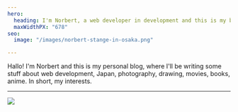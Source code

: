 ```yaml
---
hero:
  heading: I'm Norbert, a web developer in development and this is my blog.
  maxWidthPX: "678"
seo:
  image: "/images/norbert-stange-in-osaka.png"

---
```

Hallo! I'm Norbert and this is my personal blog, where I'll be writing some stuff about web development, Japan, photography, drawing, movies, books, anime. In short, my interests.

***

![](/images/norbert-stange-in-osaka.png)
